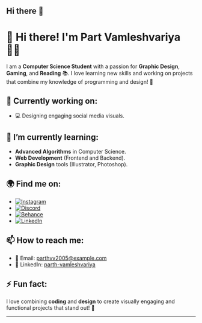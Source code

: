 ## Hi there 👋

<!--
**parthvv2005/parthvv2005** is a ✨ _special_ ✨ repository because its `README.md` (this file) appears on your GitHub profile.

Here are some ideas to get you started:

- 🔭 I’m currently working on ...
- 🌱 I’m currently learning ...
- 👯 I’m looking to collaborate on ...
- 🤔 I’m looking for help with ...
- 💬 Ask me about ...
- 📫 How to reach me: ...
- 😄 Pronouns: ...
- ⚡ Fun fact: ...
-->
# 👋 Hi there! I'm **Part Vamleshvariya** 👨‍💻

I am a **Computer Science Student** with a passion for **Graphic Design**, **Gaming**, and **Reading** 📚. I love learning new skills and working on projects that combine my knowledge of programming and design! 🌱

## 🔭 Currently working on:
 <!-- 📱 Android App Development using **Java** and **Kotlin**. -->
- 💻 Designing engaging social media visuals.

## 🌱 I’m currently learning:
- **Advanced Algorithms** in Computer Science.
- **Web Development** (Frontend and Backend).
- **Graphic Design** tools (Illustrator, Photoshop).

## 🌍 Find me on:
- [![Instagram](https://img.shields.io/badge/Instagram-%23E4405F.svg?&style=for-the-badge&logo=Instagram&logoColor=white)](https://www.instagram.com/mindlessly.me_)
- [![Discord](https://img.shields.io/badge/Discord-7289DA.svg?&style=for-the-badge&logo=Discord&logoColor=white)](https://discord.com/users/715183018880532550)
- [![Behance](https://img.shields.io/badge/Behance-1769FF.svg?&style=for-the-badge&logo=Behance&logoColor=white)](https://www.behance.net/parthvv2005)
- [![LinkedIn](https://img.shields.io/badge/LinkedIn-%230A66C2.svg?&style=for-the-badge&logo=LinkedIn&logoColor=white)](https://www.linkedin.com/in/parth-vamleshvariya-544aab269/)
<!-- - [![Website](https://img.shields.io/badge/Website-0077B5.svg?&style=for-the-badge&logo=Internet-Explorer&logoColor=white)](https://www.yourwebsite.com) -->

## 📫 How to reach me:
- 📧 Email: [parthvv2005@example.com](mailto:parthvv2005@gmail.com)
- 💼 LinkedIn: [parth-vamleshvariya](https://www.linkedin.com/in/parth-vamleshvariya-544aab269/)

## ⚡ Fun fact:
I love combining **coding** and **design** to create visually engaging and functional projects that stand out! 🚀

---


